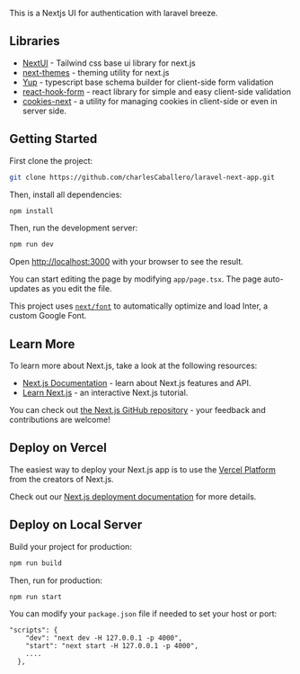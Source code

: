 This is a Nextjs UI for authentication with laravel breeze.

## Libraries

- [NextUI](https://nextui.org/docs/guide/installation) - Tailwind css base ui library for next.js <br>
- [next-themes](https://nextui.org/docs/guide/installation) - theming utility for next.js <br>
- [Yup](https://www.npmjs.com/package/yup) - typescript base schema builder for client-side form validation <br>
- [react-hook-form](https://react-hook-form.com/) - react library for simple and easy client-side validation<br>
- [cookies-next](https://www.npmjs.com/package/cookies-next) - a utility for managing cookies in client-side or even in server side.

## Getting Started

First clone the project:

```bash
git clone https://github.com/charlesCaballero/laravel-next-app.git
```

Then, install all dependencies:

```bash
npm install
```

Then, run the development server:

```bash
npm run dev
```

Open [http://localhost:3000](http://localhost:3000) with your browser to see the result.

You can start editing the page by modifying `app/page.tsx`. The page auto-updates as you edit the file.

This project uses [`next/font`](https://nextjs.org/docs/basic-features/font-optimization) to automatically optimize and load Inter, a custom Google Font.

## Learn More

To learn more about Next.js, take a look at the following resources:

- [Next.js Documentation](https://nextjs.org/docs) - learn about Next.js features and API.
- [Learn Next.js](https://nextjs.org/learn) - an interactive Next.js tutorial.

You can check out [the Next.js GitHub repository](https://github.com/vercel/next.js/) - your feedback and contributions are welcome!

## Deploy on Vercel

The easiest way to deploy your Next.js app is to use the [Vercel Platform](https://vercel.com/new?utm_medium=default-template&filter=next.js&utm_source=create-next-app&utm_campaign=create-next-app-readme) from the creators of Next.js.

Check out our [Next.js deployment documentation](https://nextjs.org/docs/deployment) for more details.

## Deploy on Local Server

Build your project for production:

```bash
npm run build
```

Then, run for production:

```bash
npm run start
```

You can modify your `package.json` file if needed to set your host or port: <br>

```
"scripts": {
    "dev": "next dev -H 127.0.0.1 -p 4000",
    "start": "next start -H 127.0.0.1 -p 4000",
    ....
  },
```
